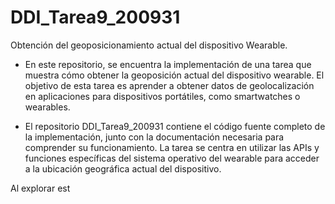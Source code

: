 # DDI_Tarea9_200931
Obtención del geoposicionamiento actual del dispositivo Wearable.

 - En este repositorio, se encuentra la implementación de una tarea que muestra cómo obtener la geoposición 
actual del dispositivo wearable. El objetivo de esta tarea es aprender a obtener datos de geolocalización 
en aplicaciones para dispositivos portátiles, como smartwatches o wearables.

 - El repositorio DDI_Tarea9_200931 contiene el código fuente completo de la implementación, junto con la 
documentación necesaria para comprender su funcionamiento. La tarea se centra en utilizar las APIs y funciones 
específicas del sistema operativo del wearable para acceder a la ubicación geográfica actual del dispositivo.

Al explorar est

